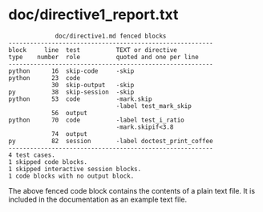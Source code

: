 # doc/directive1_report.txt
~~~
             doc/directive1.md fenced blocks
---------------------------------------------------------
block     line  test          TEXT or directive
type    number  role          quoted and one per line
---------------------------------------------------------
python      16  skip-code     -skip
python      23  code
            30  skip-output   -skip
py          38  skip-session  -skip
python      53  code          -mark.skip
                              -label test_mark_skip
            56  output
python      70  code          -label test_i_ratio
                              -mark.skipif<3.8
            74  output
py          82  session       -label doctest_print_coffee
---------------------------------------------------------
4 test cases.
1 skipped code blocks.
1 skipped interactive session blocks.
1 code blocks with no output block.
~~~
The above fenced code block contains the contents of a plain text file.
It is included in the documentation as an example text file.
